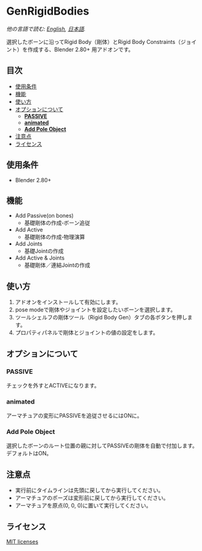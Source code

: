 # GenRigidBodies

*他の言語で読む: [English](README.md), [日本語](README.ja.md).*

選択したボーンに沿ってRigid Body（剛体）とRigid Body Constraints（ジョイント）を作成する、Blender 2.80+ 用アドオンです。

## 目次

<!-- TOC -->

- [使用条件](#使用条件)
- [機能](#機能)
- [使い方](#使い方)
- [オプションについて](#オプションについて)
  - [**PASSIVE**](#passive)
  - [**animated**](#animated)
  - [**Add Pole Object**](#add-pole-object)
- [注意点](#注意点)
- [ライセンス](#ライセンス)

<!-- /TOC -->

## 使用条件

- Blender 2.80+

## 機能

- Add Passive(on bones)
  - 基礎剛体の作成‐ボーン追従
- Add Active
  - 基礎剛体の作成‐物理演算
- Add Joints
  - 基礎Jointの作成
- Add Active & Joints
  - 基礎剛体／連結Jointの作成

## 使い方

1. アドオンをインストールして有効にします。
1. pose modeで剛体やジョイントを設定したいボーンを選択します。
1. ツールシェルフの剛体ツール（Rigid Body Gen）タブの各ボタンを押します。
1. プロパティパネルで剛体とジョイントの値の設定をします。

## オプションについて

### **PASSIVE**

チェックを外すとACTIVEになります。

### **animated**

アーマチュアの変形にPASSIVEを追従させるにはONに。

### **Add Pole Object**

選択したボーンのルート位置の親に対してPASSIVEの剛体を自動で付加します。デフォルトはON。

## 注意点

- 実行前にタイムラインは先頭に戻してから実行してください。
- アーマチュアのポーズは変形前に戻してから実行してください。
- アーマチュアを原点(0, 0, 0)に置いて実行してください。

## ライセンス

[MIT licenses](LICENSE)
